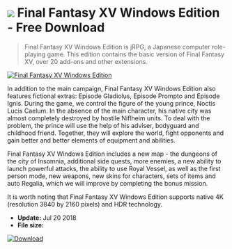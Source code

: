 # ![](https://cdn.softexe.net/static/icon/win.gif) Final Fantasy XV Windows Edition  - Free Download

> Final Fantasy XV Windows Edition is jRPG, a Japanese computer role-playing game. This edition contains the basic version of Final Fantasy XV, over 20 add-ons and other extensions.

[![Final Fantasy XV Windows Edition](https://gallery.dpcdn.pl/imgc/Tools/83674/g_-_420x350_1.5_-_x798f6ba1-e573-4ed1-9562-f936fc969fc7.jpg)](https://softexe.net/win/games-entertainment/rpg/final-fantasy-xv-windows-edition:pRRbh.html)

In addition to the main campaign, Final Fantasy XV Windows Edition also features fictional extras: Episode Gladiolus, Episode Prompto and Episode Ignis. During the game, we control the figure of the young prince, Noctis Lucis Caelum. In the absence of the main character, his native city was almost completely destroyed by hostile Niflheim units. To deal with the problem, the prince will use the help of his adviser, bodyguard and childhood friend. Together, they will explore the world, fight opponents and gain better and better elements of equipment and abilities.
 
 Final Fantasy XV Windows Edition includes a new map - the dungeons of the city of Insomnia, additional side quests, more enemies, a new ability to launch powerful attacks, the ability to use Royal Vessel, as well as the first person mode, new weapons, new skins for characters, sets of items and auto Regalia, which we will improve by completing the bonus mission. 
 
 It is worth noting that Final Fantasy XV Windows Edition supports native 4K (resolution 3840 by 2160 pixels) and HDR technology.


- **Update:** Jul 20 2018
- **File size:** 

[![Download](https://cdn.softexe.net/static/img/download.png)](https://softexe.net/win/games-entertainment/rpg/final-fantasy-xv-windows-edition:pRRbh.html)

